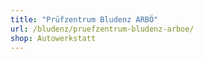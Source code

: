 ```yaml
---
title: "Prüfzentrum Bludenz ARBÖ"
url: /bludenz/pruefzentrum-bludenz-arboe/
shop: Autowerkstatt
---
```

